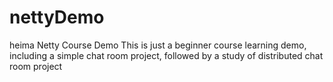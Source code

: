 
# nettyDemo
heima Netty Course Demo
This is just a beginner course learning demo, including a simple chat room project, followed by a study of distributed chat room project  
